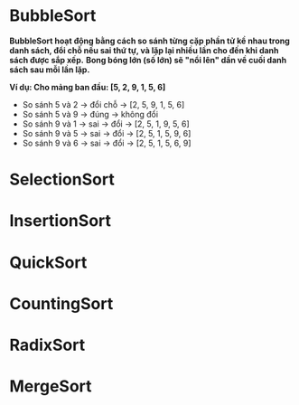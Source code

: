 # BubbleSort

**BubbleSort hoạt động bằng cách so sánh từng cặp phần tử kề nhau trong danh sách, đổi chỗ nếu sai thứ tự, và lặp lại nhiều lần cho đến khi danh sách được sắp xếp.**
**Bong bóng lớn (số lớn) sẽ "nổi lên" dần về cuối danh sách sau mỗi lần lặp.**

**Ví dụ: Cho mảng ban đầu: [5, 2, 9, 1, 5, 6]**
- So sánh 5 và 2 → đổi chỗ → [2, 5, 9, 1, 5, 6]
- So sánh 5 và 9 → đúng → không đổi
- So sánh 9 và 1 → sai → đổi → [2, 5, 1, 9, 5, 6]
- So sánh 9 và 5 → sai → đổi → [2, 5, 1, 5, 9, 6]
- So sánh 9 và 6 → sai → đổi → [2, 5, 1, 5, 6, 9]



# SelectionSort

# InsertionSort

# QuickSort

# CountingSort

# RadixSort

# MergeSort
